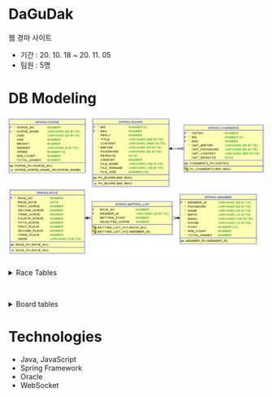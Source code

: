 # DaGuDak
웹 경마 사이트
- 기간 : 20. 10. 18 ~ 20. 11. 05
- 팀원 : 5명


# DB Modeling
![image](ERD.png)


<details markdown = "1">
<summary>Race Tables</summary>

#### HORSE
 - 경주마의 정보를 저장합니다.
  
#### RACE
 - 경기 일정과 출전하는 경주마의 정보를 저장합니다.
 
#### MEMBER
 - 회원 정보를 저장합니다.
 
#### BETTING_LIST
 - 회원들이 경기에 베팅한 정보를 저장합니다.
 
</details>

&nbsp;&nbsp;&nbsp;

<details markdown = "1">
<summary>Board tables</summary>

#### BOARD
 - 게시판 게시글 정보를 저장합니다.

#### COMMENTS
 - 게시글에 달린 댓글 정보를 저장합니다.
</details>

# Technologies
 - Java, JavaScript
 - Spring Framework
 - Oracle
 - WebSocket
